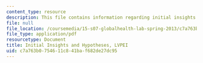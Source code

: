 ```yaml
---
content_type: resource
description: This file contains information regarding initial insights and hypotheses.
file: null
file_location: /coursemedia/15-s07-globalhealth-lab-spring-2013/c7a763b0754611c841baf682de27dc95_MIT15_S07S13_ini_in_hy_lvp.pdf
file_type: application/pdf
resourcetype: Document
title: Initial Insights and Hypotheses, LVPEI
uid: c7a763b0-7546-11c8-41ba-f682de27dc95
---
```

